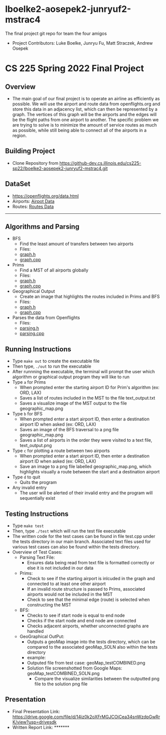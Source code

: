 # lboelke2-aosepek2-junryuf2-mstrac4
The final project git repo for team the four amigos
- Project Contributors: Luke Boelke, Junryu Fu, Matt Straczek, Andrew Osepek
# CS 225 Spring 2022 Final Project
## Overview
- The main goal of our final project is to operate an airline as efficiently as possible. We will use the airport and route data from openflights.org and store this data in an adjacency list, which can then be represented by a graph. The vertices of this graph will be the airports and the edges will be the flight paths from one airport to another. The specific problem we are trying to solve is to minimize the amount of service routes as much as possible, while still being able to connect all of the airports in a region.
## Building Project
- Clone Repository from https://github-dev.cs.illinois.edu/cs225-sp22/lboelke2-aosepek2-junryuf2-mstrac4.git
## DataSet 
- https://openflights.org/data.html
- Airports: [Airpot Data](airports.txt)
- Routes: [Routes Data](routes.txt)
- - - -
## Algorithms and Parsing
- BFS
    - Find the least amount of transfers between two airports
    - Files:
    - [graph.h](graph.h)
    - [graph.cpp](graph.cpp)
- Prims
    - Find a MST of all airports globally
    - Files:
    - [graph.h](graph.h)
    - [graph.cpp](graph.cpp)
- Geographical Output
    - Create an image that highlights the routes included in Prims and BFS
    - Files:
    - [graph.h](graph.h)
    - [graph.cpp](graph.cpp)
- Parses the data from Openflights
    - Files:
    - [parsing.h](parsing.h)
    - [parsing.cpp](parsing.cpp)
## Running Instructions
- Type `make out` to create the executable file 
- Then type, `./out` to run the executable 
- After runnning the executable, the terminal will prompt the user which algorithm or graphical output program they will like to run
- Type `a` for Prims
    - When prompted enter the starting airport ID for Prim's algorithm (ex: ORD, LAX)
    - Saves a list of routes included in the MST to the file text_output.txt 
    - Saves a visualize image of the MST output to the file geographic_map.png
- Type `b` for BFS
    - When prompted enter a start airport ID, then enter a destination airport ID when asked (ex: ORD, LAX) 
    - Saves an image of the BFS traversal to a png file geographic_map.png
    - Saves a list of airports in the order they were visited to a text file, text_output.png 
- Type `c` for plotting a route between two airports
    - When prompted enter a start airport ID, then enter a destination airport ID when asked (ex: ORD, LAX)
    - Save an image to a png file labelled geographic_map.png, which highlights visually a route between the start and a destination airport
- Type `d` to quit
    - Quits the program 
- Any invalid entry
    - The user will be alerted of their invalid entry and the program will sequentially exist

## Testing Instructions
- Type `make test` 
- Then, type `./test` which will run the test file executable 
- The written code for the test cases can be found in file test.cpp under the tests directory in our main branch. Associated text files used for various test cases can also be found within the tests directory. 
- Overview of Test Cases:
    - Parsing Text File:
        - Ensures data being read from text file is formatted correctly or else it is not included in our data
    - Prims:
        - Check to see if the starting airport is inlcuded in the graph and connected to at least one other airport
        - If an invalid route structure is passed to Prims, associated airports would not be included in the MST
        - Check to see that the minimal edge (route) is selected when constructing the MST
    - BFS:
        - Checks to see if start node is equal to end node
        - Checks if the start node and end node are connected 
        - Checks adjacent airports, whether unconnected graphs are handled
    - GeoGraphical OutPut:
        - Outputs a geoMap image into the tests directory, which can be compared to the associated geoMap_SOLN also within the tests directory
        - example:
        -  Outputed file from test case: geoMap_testCOMBINED.png 
        - Solution file screenshotted from Google Maps: geoMap_testCOMBINED_SOLN.png
            - Compare the visualize similarities between the outputted png file to the solution png file
## Presentation
- Final Presentation Link: https://drive.google.com/file/d/14iz0k2oXFrMGJCOiCea34snWzdpGwRrK/view?usp=drivesdk
- Written Report Link: *******
